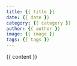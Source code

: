 ```yaml
---
title: {{ title }}
date: {{ date }}
category: {{ category }}
author: {{ author }}
image: {{ image }}
tags: {{ tags }}
---
```


{{ content }}
